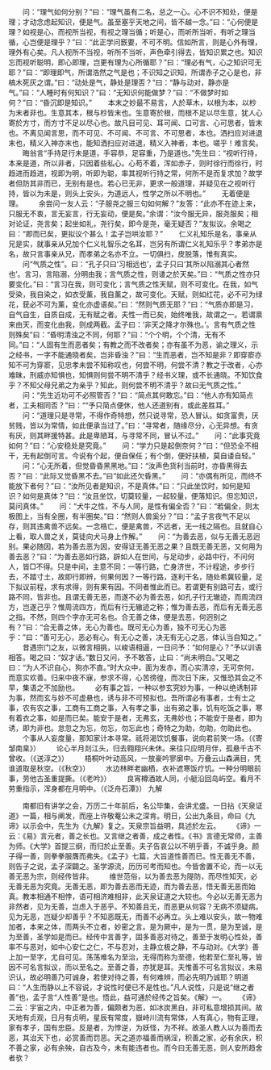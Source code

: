 <!-- { "loadSidebar": true } -->
　　问：“理气如何分别？”曰：“理气虽有二名，总之一心。心不识不知处，便是理；才动念虑起知识，便是气。虽至塞乎天地之间，皆不越一念。”曰：“心何便是理？如视是心，而视所当视，有视之理当循；听是心，而听所当听，有听之理当循，心岂便是理乎？”曰：“此正学问窾要，不可不明。信如所言，则是心外有理，理外有心矣。凡人视所不当视，听所不当听，声色牵引得去，皆知识累之也。知识忘而视听聪明，即心即理，岂更有理为心所循耶？”曰：“理必有气，心之知识可无耶？”曰：“即理即气，所谓浩然之气是也；不识知之识知，所谓赤子之心是也，非槁木死灰之谓。”曰：“动处是气，静处是理否？”曰：“静与动对，静亦是气。”曰：“人睡时有何知识？”曰：“无知识何能做梦？”曰：“不做梦时如何？”曰：“昏沉即是知识。”
　　本末之妙最不易言，人於草木，以根为本，以杪为末者非也。生意其本，根与杪皆末也。生意寄於根，而根不足以尽生意，犹人心寄於方寸，而方寸不足以尽心也。故凡目可见、耳可闻、口可言、心可思者，皆末也。不离见闻言思，而不可见、不可闻、不可言、不可思者，本也。洒扫应对进退末也，精义入神亦末也，能知洒扫应对进退，精义入神者，本也。嗟乎！难言矣。
　　晦翁言“手持足行未是道，手容恭，足容重，乃是道也。”先生曰：“视听行持，本来是道，所以非者，只因着些私心。心苟不着，浑如赤子，则时徐行而徐行，时趋进而趋进，视即为明，听即为聪，率其视听行持之常，何所不是而复求加？故学者但防其非而已，无别有是也。若心已无非，更求一般道理，并疑见在之视听行持，皆以为未是，则头上安头，为道远人，性学之所以不明也。”
　　无着便是理。
　　余尝问一友人云：“子服尧之服三句如何解？”友答：“此亦不在迹上来，只服无不衷，言无妄言，行无妄动，便是矣。”余谓：“汝今服无异，服尧服矣；相对论证，尧言矣；起坐如礼，尧行矣，即今是尧，毫无疑否？”友拟议。余喝之曰：“即而已矣，更拟议个甚么！孟子岂哄汝耶？”
　　仁义礼知乐是名，事亲从兄是实，就事亲从兄加个仁义礼智乐之名耳，岂另有所谓仁义礼知乐乎？孝弟亦是名，故只言事亲从兄，而孝弟之名亦不立。一切俱扫，皮脱落，惟有真实。
　　问“气质之性”。曰：“孔子只曰‘习相远也’，孟子只曰‘其所以陷溺其心者然也’。言习，言陷溺，分明由我；言气质之性，则诿之於天矣。”曰：“气质之性亦只要变化。”曰：“言习在我，则可变化；言气质之性天赋，则不可变化。在我，如气受染，我自染之，如衣受薰，我自薰之，故可变化。天赋，则如红花，必不可为绿花，莸必不可为薰，变化亦虚语矣。”曰：“然则气质无耶？”曰：“气质亦即是习，自气自生，自质自成，无有赋之者。夫性一而已矣，始终唯我，故谓之一。若谓禀来由天，而变化由我，则成两截。孟子曰：‘非天之降才尔殊也。’。言有气质之性则殊矣”曰：“昏明清浊之不同，何耶？”曰：“个个明，个个清，无有不同。”曰：“人固有生而恶者矣；有教之而不改者矣；亦有虽不为恶，谕之理义，示之经书，一字不能通晓者矣，岂非昏浊？”曰：“生而恶者，岂不知是非？即穿窬亦知不可为穿窬，见忠孝未尝不知称叹也，何尝不明，何尝不清？教之于改者，心亦难昧，刑威亦知惧也，知惧则何尝不明不清乎？经书义理，或不长通晓。不知饮食乎？不知父母兄弟之为亲乎？知此，则何尝不明不清乎？故曰无气质之性。”
　　问：“先生近功可不必照管否？”曰：“简点其何敢忘。”曰：“他人亦有知简点者，工夫相同否？”曰：““予只简点便休，他人还道别有，或此差胜耳。”
　　问：“道理只是寻常，不得作奇特想，然只说寻常，恐人冒认。如贪富贵，厌贫贱，皆以为常情，如此便承当过了。”曰：“寻常者，随缘尽分，心无异想。有贪有厌，则其畔援特甚。此是卑陋耳，与寻常不同，冒认不过。”
　　问：“此事究竟如何？”曰：“心安稳处是究竟。”
　　问：“学力只是起倒奈何？”曰：“但恐全不相干，无有起倒可言。今说有个起，便自保任；有个倒，便好扶植，莫自诿自轻。”
　　问：“心无所着，但觉昏昏黑黑地。”曰：“汝声色货利当前时，亦昏黑得去否？”曰：“此际又觉昏黑不去。”曰“如此还欠昏黑。”
　　问：“亦偶有所见，而终不能放下者何？”曰：“汝所见者是知识，不是真体。”曰：“只此坐饮时，如何是知识？如何是真体？”曰：“汝且坐饮，切莫较量，一起较量，便落知识。但忘知识，莫问真体。”
　　问：“犬牛之性，不与人同，是性有偏全否？”曰：“若偏全，则太极图上，当有全圈，有半圈矣。”曰：“然则人兽奚分？”曰：“孟子言夜气不足以存，则其违禽兽不远矣。一念梏亡，便是禽兽，不远者，无一线之隔也。且就自心上看，取人兽之关，莫徒向犬马身上作解。”
　　问：“为善去恶，似与无善无恶迥别。果必随因，若为善去恶为因，安得证无善无恶之果？且既无善无恶，又何用为善去恶？”曰：“为善去恶如行路，辟如人在世间，与足动步，必路中行，不问何人，皆□不得。只是中间，主意不同：一等行路，亡身济世，不计程途，步步行去，不踏寸土，故即行即辨，何果何因？一等行路，逐利干名，随处希冀较量，足下拟议前程，求有求得，则有果有因。不同者惟此而已。若谓更有别路可去，或行路不同，皆非也。且谓无善无恶，而遂不必为善去恶，如孔子行无辙迹，而周流四方，岂遂己乎？惟周流四方，而后有行无辙迹之称；惟为善去恶，而后有无善无恶之指。不然，则四个字亦无可名也。合无善之体，便是去恶，何迥别之有？”曰：“合无善之体，无心为善也。既可无心为善，独不可无心为恶乎：”曰：“善可无心，恶必有心。有无心之善，决无有无心之恶，体认当自知之。”
　　昔遇宗门之友，以微言相挑，以峻语相逼，一日问予：“如何是心？”予以训语相答。喝之曰：“奴才话。”数日又问，予不敢答，止曰：“尚未明白。”又喝之曰：“为人不识自心，狗亦不直。”时大众中，面为发赤，而心实清凉，无可奈何，而意实欢善。归来中夜不寐，参求不得，心苦徬徨，而次日下床，又惟恐其会之不早，集语之不加励也。
　　必有事之旨，一种以参玄究妙为事，一种以绝诱制非为事，然而玄与妙不可虚悬也，诱与非不可预拟也。吾所谓必有事者，士有士之事，农有农之事，工商有工商之事，入有孝之事，出有弟之事，饥有吃饭之事，寒有着衣之事，如是而已矣。能安于是者，无弗玄，无弗妙也；不能安于是者，即为诱，即为非也。怠忽之为忘，勿忘，勿忘此也；奇特之为助，勿助，勿助此也。
　　个事从人妄度量，那知家计本寻常。祇将渴饮饥餐事，说向君前笑一场。（《寄邹南臬》）
　　论心半月剡江头，归去翱翔兴未休。来往只应明月伴，孤悬千古不曾收。（《送淳之》）
　　梧桐叶叶动高风，一放豪吟寥廓中。万叠云山森满目，凭谁道取是秋空。（《秋空》）
　　水边林畔老幽栖，衣补遮寒饭疗饥。一种分明眼前事，劳他古圣重提撕。（《老吟》）
　　良宵樽酒故人同，小艇沿回岛屿空。看月不劳重指示，浑身都在月明中。（《泛舟石潭》）
九解

　　南都旧有讲学之会，万历二十年前后，名公毕集，会讲尤盛。一日拈《天泉证道》一篇，相与阐发，而座上许敬菴公未之深肯。明日，公出九条目，命曰《九谛》以示会中，先生为《九解》复之。天泉宗旨益明，具述於左云。
　　《谛》一云：《易》言元者，善之长也。又言继之者善，成之者性。《书》言德无常师，主善为师。《大学》首提三纲，而归於止至善。夫子告哀公以不明乎善，不诚乎身。颜子得一善，则拳拳服膺而弗失。《孟子》七篇，大旨道性善而已。性无善无不善，则告子之说，孟子深闢之。圣学源流，历历可考而知也。今皆舍置不论，而一以无善无恶为宗，则经传皆非。
　　维世范俗，以为善去恶为隄防，而尽性知天，必无善无恶为究竟。无善无恶，即为善去恶而无迹，而为善去恶，悟无善无恶而始真。教本相通不相悖，语可相济难相非，此天泉证道之大较也。今必以无善无恶为非然者，见为无善，岂虑入于恶乎。不知善且无，而恶更从何容？无病不须疑病。见为无恶，岂疑少却善乎？不知恶既无，而善不必再立。头上难以安头，故一物难加者，本来之体，而两头不立者，妙密之言。是为厥中，是为一贯，是为至诚，是为至善，圣学如是而已。经传中言善字，固多善恶对待之，善至于发明心性处，善率不与恶对，如中心安仁之仁，不与忍对，主静立极之静，不与动对。《大学》善上加一至字，尤自可见。荡荡难名为至治，无得而称为至德，他若至仁至礼等，皆因不可名言拟议，而以至名之。至善之善，亦犹是耳。夫惟善不可名言拟议，未易识认，故必明善乃可诚身，若使对待之善，有何难辨，而必先明乃诚耶？明道曰：“人生而静以上不容说，才说性时便已不是性也。”凡人说性，只是说“继之者善”也，孟子言“人性善”是也。悟此，益可通於经传之旨矣。《解》一。
　　《谛》二云：宇宙之内，中正者为善，偏颇者为恶，如冰炭黑白，非可私意增损其间。故天地有贞观，日月有贞明，星辰有常度，嶽峙川流有常体，人有真心，物有正理，家有孝子，国有忠臣。反是者，为悖逆，为妖怪，为不祥。故圣人教人以为善而去恶，其治天下也，必赏善而罚恶。天之道亦福善而祸淫，积善之家，必有余庆，积不善之家，必有余殃，自古及今，未有能违者也。而今曰无善无恶，则人安所趋舍者欤？
